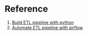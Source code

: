 # Reference

1. [Build ETL pipeline with python](https://blog.devgenius.io/how-to-build-an-etl-pipeline-with-python-1b78407c3875)
2. [Automate ETL pipeline with airflow](https://blog.devgenius.io/how-to-automate-etl-pipelines-with-airflow-62484ee5ef4c)
